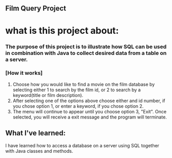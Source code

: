 ## Film Query Project

# what is this project about:
### The purpose of this project is to illustrate how SQL can be used in combination with Java to collect desired data from a table on a server.

### [How it works]
1. Choose how you would like to find a movie on the film database by selecting either 1 to search by the film id, or 2 to search by a keyword(title or film description).
2. After selecting one of the options above choose either and id number, if you chose option 1, or enter a keyword, if you chose option 2.
3. The menu will continue to appear until you choose option 3, "Exit". Once selected, you will receive a exit message and the program will terminate.

## What I've learned:
I have learned how to access a database on a server using SQL together with Java classes and methods.
